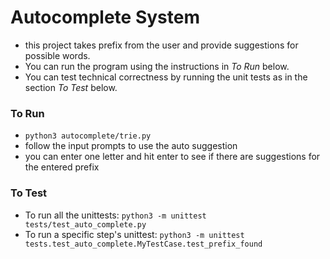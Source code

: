 # Autocomplete System

* this project takes prefix from the user and provide suggestions for possible  words.
* You can run the program using the instructions in *To Run* below.
* You can test technical correctness by running the unit tests as in the section *To Test* below.

### To Run

* `python3 autocomplete/trie.py`
* follow the input prompts to use the auto suggestion
* you can enter one letter and hit enter to see if there are suggestions for the entered prefix

### To Test

* To run all the unittests: `python3 -m unittest tests/test_auto_complete.py`
* To run a specific step's unittest: `python3 -m unittest tests.test_auto_complete.MyTestCase.test_prefix_found`
